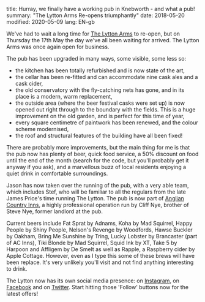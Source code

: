 title: Hurray, we finally have a working pub in Knebworth - and what a pub!
summary: "The Lytton Arms Re-opens triumphantly"
date: 2018-05-20
modified: 2020-05-09
lang: EN-gb

We've had to wait a long time for [The Lytton Arms](http://www.thelyttonarms.co.uk/) to re-open, but on Thursday the 17th May the day we've all been waiting for arrived. The Lytton Arms was once again open for business.

The pub has been upgraded in many ways, some visible, some less so:
- the kitchen has been totally refurbished and is now state of the art,
- the cellar has been re-fitted and can accommodate nine cask ales and a cask cider,
- the old conservatory with the fly-catching nets has gone, and in its place is a modern, warm replacement,
- the outside area (where the beer festival casks were set up) is now opened out right through to the boundary with the fields. This is a huge improvement on the old garden, and is perfect for this time of year,
- every square centimetre of paintwork has been renewed, and the colour scheme modernised,
- the roof and structural features of the building have all been fixed!

There are probably more improvements, but the main thing for me is that the pub now has plenty of beer, quick food service, a 50% discount on food until the end of the month (search for the code, but you'll probably get it anyway if you ask), and a marvellous buzz of local residents enjoying a quiet drink in comfortable surroundings.

Jason has now taken over the running of the pub, with a very able team, which includes Stef, who will be familiar to all the regulars from the late James Price's time running The Lytton. The pub is now part of [Anglian Country Inns](http://www.acinns.co.uk/), a highly professional operation run by Cliff Nye, brother of Steve Nye, former landlord at the pub.

Current beers include Fat Sprat by Adnams,  Koha by Mad Squirrel, Happy People by Shiny People, Nelson's Revenge by Woodfords, Hawse Buckler by Oakham, Bring Me Sunshine by Tring, Lucky Lobster by Brancaster (part of AC Inns), Tiki Blonde by Mad Squirrel, Squid Ink by XT, Take 5 by Harpoon and Affligem by De Smelt as well as Rapple, a Raspberry cider by Apple Cottage. However, even as I type this some of these brews will have been replace. It's very unlikely you'll visit and not find anything interesting to drink.

The Lytton now has its own social media presence: on [Instagram](https://www.instagram.com/TheLyttonArms/), on [Facebook](https://www.facebook.com/lyttonarms/) and on [Twitter](https://twitter.com/TheLyttonArms). Start hitting those 'Follow' buttons now for the latest offers!
